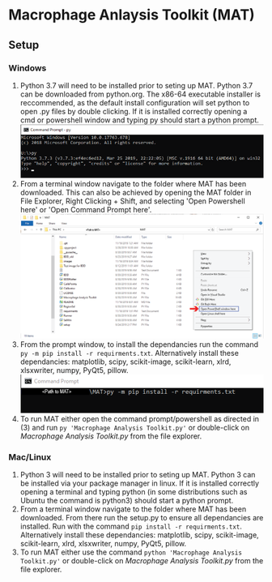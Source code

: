 # Macrophage Anlaysis Toolkit (MAT)

## Setup
### Windows
1. Python 3.7 will need to be installed prior to seting up MAT. Python 3.7 can be 
    downloaded from python.org. The x86-64 executable installer is reccommended,
    as the default install configuration will set python to open .py files by 
    double clicking. If it is installed correctly opening a cmd or powershell window
    and typing py should start a python prompt.
    ![](./images/command_prompt_py.png)
2. From a terminal window navigate to the folder where MAT has been downloaded. 
    This can also be achieved by opening the MAT folder in File Explorer,
    Right Clicking + Shift, and selecting 'Open Powershell here' or 'Open 
    Command Prompt here'.
    ![](./images/file_explorer_open_cmd.png)
3.  From the prompt window, to install the dependancies run the command 
    `py -m pip install -r requirments.txt`. Alternatively install these 
    dependancies: matplotlib, scipy, scikit-image, scikit-learn, xlrd, xlsxwriter,
    numpy, PyQt5, pillow.
    ![](./images/command_prompt_install.png)
4. To run MAT either open the command prompt/powershell as directed in (3) and
   run `py 'Macrophage Analysis Toolkit.py'` or double-click on 
   *Macrophage Analysis Toolkit.py* from the file explorer.

### Mac/Linux
1. Python 3 will need to be installed prior to seting up MAT. Python 3 can be 
    installed via your package manager in linux. If it is installed correctly
    opening a terminal and typing python (in some distributions such as Ubuntu
    the command is python3) should start a python prompt.
2. From a terminal window navigate to the folder where MAT has been downloaded. 
    From there run the setup.py to ensure all dependancies are installed. Run
    with the command `pip install -r requirments.txt`. Alternatively install these 
    dependancies: matplotlib, scipy, scikit-image, scikit-learn, xlrd, xlsxwriter,
    numpy, PyQt5, pillow.
3. To run MAT either use the command `python 'Macrophage Analysis Toolkit.py'` or
    double-click on *Macrophage Analysis Toolkit.py* from the file explorer.
